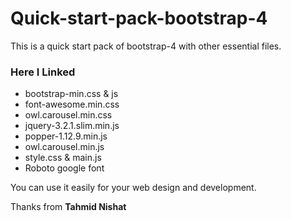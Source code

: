 # Quick-start-pack-bootstrap-4
This is a quick start pack of bootstrap-4 with other essential files.

### Here I Linked
- bootstrap-min.css & js
- font-awesome.min.css
- owl.carousel.min.css
- jquery-3.2.1.slim.min.js
- popper-1.12.9.min.js
- owl.carousel.min.js
- style.css & main.js
- Roboto google font

You can use it easily for your web design and development.

Thanks from **Tahmid Nishat**
